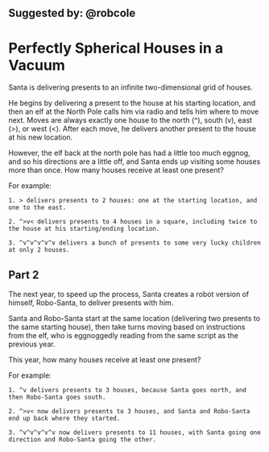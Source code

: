 Suggested by: @robcole
---

Perfectly Spherical Houses in a Vacuum
===

Santa is delivering presents to an infinite two-dimensional grid of houses.

He begins by delivering a present to the house at his starting location, and then an elf at the North Pole calls him via radio and tells him where to move next. Moves are always exactly one house to the north (^), south (v), east (>), or west (<). After each move, he delivers another present to the house at his new location.

However, the elf back at the north pole has had a little too much eggnog, and so his directions are a little off, and Santa ends up visiting some houses more than once. How many houses receive at least one present?

For example:

```
1. > delivers presents to 2 houses: one at the starting location, and one to the east.

2. ^>v< delivers presents to 4 houses in a square, including twice to the house at his starting/ending location.

3. ^v^v^v^v^v delivers a bunch of presents to some very lucky children at only 2 houses.
```

Part 2
---

The next year, to speed up the process, Santa creates a robot version of himself, Robo-Santa, to deliver presents with him.

Santa and Robo-Santa start at the same location (delivering two presents to the same starting house), then take turns moving based on instructions from the elf, who is eggnoggedly reading from the same script as the previous year.

This year, how many houses receive at least one present?

For example:

```
1. ^v delivers presents to 3 houses, because Santa goes north, and then Robo-Santa goes south.

2. ^>v< now delivers presents to 3 houses, and Santa and Robo-Santa end up back where they started.

3. ^v^v^v^v^v now delivers presents to 11 houses, with Santa going one direction and Robo-Santa going the other.
